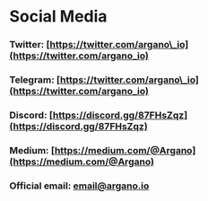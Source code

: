 # Social Media

### Twitter: [https://twitter.com/argano\_io](https://twitter.com/argano_io)

### Telegram: [https://twitter.com/argano\_io](https://twitter.com/argano_io)

### Discord: [https://discord.gg/87FHsZqz](https://discord.gg/87FHsZqz)

### Medium: [https://medium.com/@Argano](https://medium.com/@Argano)

### Official email: email@argano.io

